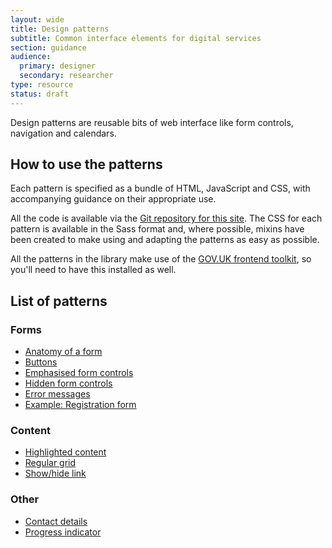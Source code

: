 ```yaml
---
layout: wide
title: Design patterns
subtitle: Common interface elements for digital services
section: guidance
audience: 
  primary: designer
  secondary: researcher
type: resource
status: draft
---
```


Design patterns are reusable bits of web interface like form controls, navigation and calendars.

## How to use the patterns

Each pattern is specified as a bundle of HTML, JavaScript and CSS, with accompanying guidance on
their appropriate use.

All the code is available via the [Git repository for this site](). The CSS for each pattern 
is available in the Sass format and, where possible, mixins have been created to make using and
adapting the patterns as easy as possible.

All the patterns in the library make use of the [GOV.UK frontend toolkit](/templates-and-code/sass-repositories.html), so you'll need to have this installed as well.

## List of patterns

### Forms

* [Anatomy of a form](form-anatomy.html)
* [Buttons](buttons.html)
* [Emphasised form controls](emphasised-form-controls.html)
* [Hidden form controls](hidden-form-controls.html)
* [Error messages](errormessages.html)
* [Example: Registration form](registration-form.html)

### Content

* [Highlighted content](highlighted-content.html)
* [Regular grid](regular-grid.html)
* [Show/hide link](show-hide.html)

### Other

* [Contact details](contact-details.html)
* [Progress indicator](progress-indicator.html)



